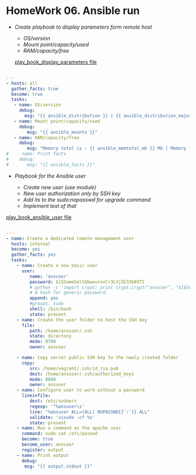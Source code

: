 # HomeWork 06. Ansible run
* _Create playbook to display parameters form remote host_
    * _OS/version_
    * _Mount point/capacity/used_
    * _RAM/capacity/free_
    
    <a href="configs/play_book_display_parameters.yml">play_book_display_parameters file</a>
    
```yaml

---
- hosts: all
  gather_facts: true
  become: true
  tasks:
   - name: OS/version
     debug:
       msg: "{{ ansible_distribution }} | {{ ansible_distribution_major_version }} | {{ ansible_distribution_version }}"   
   - name: Mount point/capacity/used
     debug:
        msg: "{{ ansible_mounts }}"
   - name: RAM/capacity/free
     debug:
        msg: "Memory total is : {{ ansible_memtotal_mb }} Mb | Memory free is : {{ ansible_memfree_mb }} Mb"
#   - name: Print facts
#    debug:
#       msg: "{{ ansible_facts }}"

```

* _Playbook for the Ansible user_

    * _Create new user (use module)_
    * _New user authorization only by SSH key_
    * _Add its to the sudo:nopasswd for upgrade command_
    * _Implement test of that_

<a href="configs/play_book_ansible_user.yml">play_book_ansible_user file</a>

```yaml

---
- name: Create a dedicated remote management user
  hosts: internal
  become: yes
  gather_facts: yes
  tasks:
    - name: Create a now basic user
      user:
         name: 'ansuser'
         password: $1$SomeSalt$bwourovCr3LVj5E33b8XT1
         # python -c 'import crypt; print crypt.crypt("ansuser", "$1$SomeSalt$")'
         # A hash for generic password.
         append: yes
         #groups: sudo
         shell: /bin/bash
         state: present
    - name: Create the user folder to host the SSH key
      file:
         path: /home/ansuser/.ssh
         state: directory
         mode: 0700
         owner: ansuser

    - name: Copy server public SSH key to the newly created folder
      copy:
         src: /home/vagrant/.ssh/id_rsa.pub
         dest: /home/ansuser/.ssh/authorized_keys
         mode: 0600
         owner: ansuser
    - name: Configure user to work without a password
      lineinfile:
         dest: /etc/sudoers
         regexp: '^%ansuser\s'
         line: "%ansuser ALL=(ALL) NOPASSWD{{':'}} ALL"
         validate: 'visudo -cf %s'
         state: present
    - name: Run a command as the apache user
      command: sudo cat /etc/passwd
      become: true
      become_user: ansuser
      register: output
    - name: Print output
      debug:
       msg: "{{ output.stdout }}"
```